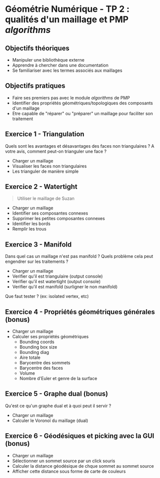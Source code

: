 # Géométrie Numérique - TP 2 : qualités d'un maillage et PMP *algorithms*

## Objectifs théoriques

- Manipuler une bibliothèque externe
- Apprendre à chercher dans une documentation
- Se familiariser avec les termes associés aux maillages

## Objectifs pratiques

- Faire ses premiers pas avec le module *algorithms* de PMP
- Identifier des propriétés géométriques/topologiques des composants d'un maillage
- Etre capable de "réparer" ou "préparer" un maillage pour faciliter son traitement

## Exercice 1 - Triangulation

Quels sont les avantages et désavantages des faces non triangulaires ?
A votre avis, comment peut-on trianguler une face ?

- Charger un maillage
- Visualiser les faces non triangulaires
- Les trianguler de manière simple

## Exercice 2 - Watertight

> Utiliser le maillage de Suzan

- Charger un maillage
- Identifier ses composantes connexes
- Supprimer les petites composantes connexes
- Identifier les bords
- Remplir les trous

## Exercice 3 - Manifold

Dans quel cas un maillage n'est pas manifold ?
Quels problème cela peut engendrer sur les traitements ?

- Charger un maillage
- Verifier qu'il est triangulaire (output console)
- Verifier qu'il est watertight (output console)
- Verifier qu'il est manifold (surligner le non manifold)

Que faut tester ? (ex: isolated vertex, etc)

## Exercice 4 - Propriétés géométriques générales (bonus)

- Charger un maillage
- Calculer ses propriétés géométriques
  - Bounding coords
  - Bounding box size
  - Bounding diag
  - Aire totale
  - Barycentre des sommets
  - Barycentre des faces
  - Volume
  - Nombre d'Euler et genre de la surface

## Exercice 5 - Graphe dual (bonus)

Qu'est ce qu'un graphe dual et à quoi peut il servir ?

- Charger un maillage
- Calculer le Voronoï du maillage (dual)

## Exercice 6 - Géodésiques et picking avec la GUI (bonus)

- Charger un maillage
- Sélectionner un sommet source par un click souris
- Calculer la distance géodésique de chque sommet au sommet source
- Afficher cette distance sous forme de carte de couleurs

